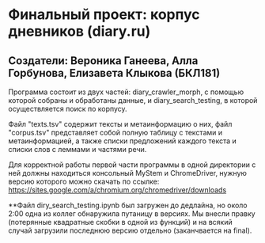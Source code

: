# Финальный проект: корпус дневников (diary.ru)
## Создатели: Вероника Ганеева, Алла Горбунова, Елизавета Клыкова (БКЛ181)

Программа состоит из двух частей: diary_crawler_morph, с помощью которой собраны и обработаны данные, и diary_search_testing, в которой осуществляется поиск по корпусу.

Файл "texts.tsv" содержит тексты и метаинформацию о них, файл "corpus.tsv" представляет собой полную таблицу с текстами и метаинформацией, а также списки предложений каждого текста и списки слов с леммами и частями речи.

Для корректной работы первой части программы в одной директории с ней должны находиться консольный MyStem и ChromeDriver, нужную версию которого можно скачать по ссылке: https://sites.google.com/a/chromium.org/chromedriver/downloads

**Файл diry_search_testing.ipynb был загружен до дедлайна, но около 2:00 одна из коллег обнаружила путаницу в версиях. Мы внесли правку (потерянные квадратные скобки в одной из функций) и на всякий случай загрузили последнюю версию отдельно (заканчвается на final).
